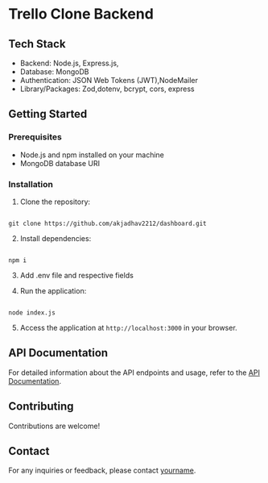 # Trello Clone Backend

## Tech Stack

- Backend: Node.js, Express.js,
- Database: MongoDB
- Authentication: JSON Web Tokens (JWT),NodeMailer
- Library/Packages: Zod,dotenv, bcrypt, cors, express


## Getting Started

### Prerequisites

- Node.js and npm installed on your machine
- MongoDB database URI

### Installation

1. Clone the repository:
<pre><code>
git clone https://github.com/akjadhav2212/dashboard.git
</pre></code>

2. Install dependencies:
<pre><code>
npm i
</pre></code>

3. Add .env file and respective fields

4. Run the application:

<pre><code>
node index.js
</pre></code>

5. Access the application at `http://localhost:3000` in your browser.

## API Documentation

For detailed information about the API endpoints and usage, refer to the [API Documentation](./ApiDocumentation.md).

## Contributing

Contributions are welcome! 

## Contact

For any inquiries or feedback, please contact [yourname](mailto:akjadhav2212@gmail.com).